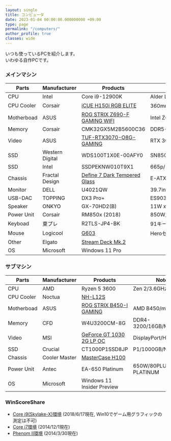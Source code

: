 ```yaml
---
layout: single
title: コンピュータ
date: 2023-01-04 00:00:00.000000000 +09:00
type: page
permalink: "/computers/"
author_profile: true
classes: wide
---
```

いつも使っているPCを紹介します。<br />いわゆる自作PCです。

### メインマシン

Parts | Manufacturer | Products | Note
---|---|---|---
CPU | Intel | Core i9-12900K | Alder Lake-S/3.2GHz/16C/24T
CPU Cooler | Corsair | [iCUE H150i RGB ELITE](https://www.corsair.com/p/CW-9060060-WW) | 360mm簡易水冷
Motherboad | ASUS | [ROG STRIX Z690-F GAMING WIFI](https://rog.asus.com/jp/motherboards/rog-strix/rog-strix-z690-f-gaming-wifi-model/) | Intel Z690 Chipset
Memory | Corsair | CMK32GX5M2B5600C36 | DDR5-5600/16GB x2/Samsung
Video | ASUS | [TUF-RTX3070-O8G-GAMING](https://www.asus.com/jp/Graphics-Cards/TUF-RTX3070-O8G-GAMING/) | RTX 3070/8GB
SSD | Western Digital | WDS100T1X0E-00AFY0 | SN850/1TB/NVMe/M.2
SSD | Intel | SSDPEKNW010T9X1 | 665p/1TB x2/NVMe/M.2
Chassis | Fractal Design | [Define 7 Dark Tempered Glass](https://www.fractal-design.com/ja/products/cases/define/define-7-dark-tempered-glass/black/) | E-ATX/ATX
Monitor | DELL | U4021QW | 39.7in./5120x2160/60hz
USB-DAC | TOPPING | DX3 Pro+ | ES9038Q2M/768kHz/32bit/DSD512
Speaker | ONKYO | GX-70HD2(B) | 11W x2/48Hz~100kHz
Power Unit | Corsair | RM850x (2018) | 850W/80PLUS GOLD
Keyboad | 東プレ | R2TLS-JP4-BK | 91キー/45g/静音
Mouse | Logicool | [G603](https://gaming.logicool.co.jp/ja-jp/products/gaming-mice/g603-lightspeed-wireless-gaming-mouse.html) | Heroセンサー
Other | Elgato | [Stream Deck Mk.2](https://www.elgato.com/ja/stream-deck-mk2) | &nbsp;
OS | Microsoft | Windows 11 Pro | &nbsp;

### サブマシン

Parts | Manufacturer | Products | Note
---|---|---|---
CPU | AMD | Ryzen 5 3600 | Zen 2/3.6GHz/6C/12T
CPU Cooler | Noctua | [NH-L12S](https://noctua.at/en/products/cpu-cooler-retail/nh-l12s) | &nbsp;
Motherboad | ASUS | [ROG STRIX B450-I GAMING](https://www.asus.com/jp/Motherboards/ROG-STRIX-B450-I-GAMING/) | AMD B450/mini-ITX
Memory | CFD | W4U3200CM-8G | DDR4-3200/16GB/Micron
Video | MSI | [GeForce GT 1030 2G LP OC](https://jp.msi.com/Graphics-card/GeForce-GT-1030-2G-LP-OC/) | DisplayPort/HDMI
SSD | Crucial | CT1000P1SSD8JP  | P1/1000GB/NVMe/QLC
Chassis | Cooler Master | [MasterCase H100](https://apac.coolermaster.com/jp/case/mini-itx/mastercase-h100/) | &nbsp;
Power Unit | Antec | EA-650 Platinum | 650W/80PLUS PLATINUM
OS | Microsoft | Windows 11 Insider Preview | &nbsp;

### WinScoreShare

- [Core i9(Skylake-X)環境](http://soundengine.jp/software/winscoreshare/share.php?id=14078&amp;lang=ja) (2018/6/17現在, Win10でゲーム用グラフィックの測定は不可)
- [Core i7環境](http://soundengine.jp/software/winscoreshare/share.php?id=6492&amp;lang=ja) (2014/12/1現在)
- [Phenom II環境](http://soundengine.jp/software/winscoreshare/share.php?id=4398&amp;lang=ja) (2014/3/30現在)
